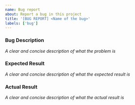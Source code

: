 ```yaml
---
name: Bug report
about: Report a bug in this project
title: '[BUG REPORT] <Name of the bug>'
labels: ['bug']
---
```


### Bug Description
_A clear and concise description of what the problem is_

### Expected Result
_A clear and concise description of what the expected result is_

### Actual Result
_A clear and concise description of what the actual result is_


